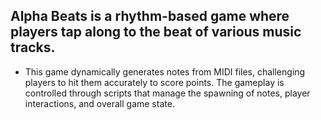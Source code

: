 ## Alpha Beats is a rhythm-based game where players tap along to the beat of various music tracks. 
- This game dynamically generates notes from MIDI files, challenging players to hit them 
accurately to score points. The gameplay is controlled through scripts that manage the spawning 
of notes, player interactions, and overall game state.
